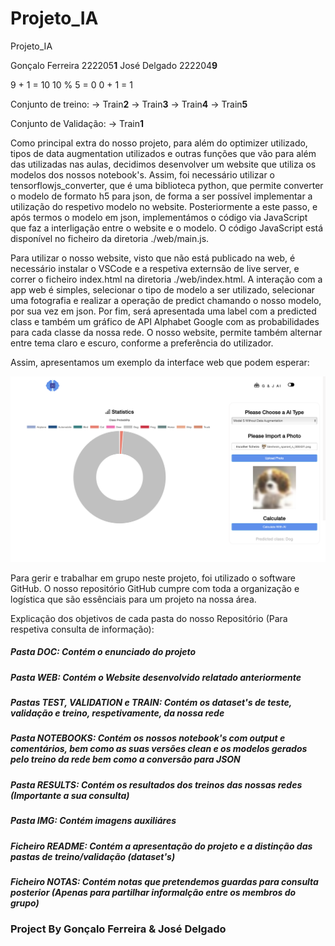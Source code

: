 # Projeto_IA
Projeto_IA

Gonçalo Ferreira    222205**1**
José Delgado        222204**9**

9 + 1 = 10
10 % 5 = 0
0 + 1 = 1

Conjunto de treino:
-> Train**2**
-> Train**3**
-> Train**4**
-> Train**5**

Conjunto de Validação:
-> Train**1**

Como principal extra do nosso projeto, para além do optimizer utilizado, tipos de data augmentation utilizados e outras funções que vão para além das utilizadas nas aulas, decidimos desenvolver um website que utiliza os modelos dos nossos notebook's. Assim, foi necessário utilizar o tensorflowjs_converter, que é uma biblioteca python, que permite converter o modelo de formato h5 para json, de forma a ser possível implementar a utilização do respetivo modelo no website. Posteriormente a este passo, e após termos o modelo em json, implementámos o código via JavaScript que faz a interligação entre o website e o modelo. O código JavaScript está disponível no ficheiro da diretoria ./web/main.js.

Para utilizar o nosso website, visto que não está publicado na web, é necessário instalar o VSCode e a respetiva externsão de live server, e correr o ficheiro index.html na diretoria ./web/index.html. A interação com a app web é simples, selecionar o tipo de modelo a ser utilizado, selecionar uma fotografia e realizar a operação de predict chamando o nosso modelo, por sua vez em json. Por fim, será apresentada uma label com a predicted class e também um gráfico de API Alphabet Google com as probabilidades para cada classe da nossa rede. O nosso website, permite também alternar entre tema claro e escuro, conforme a preferência do utilizador.

Assim, apresentamos um exemplo da interface web que podem esperar:

![GUI do website](img/GUI.png "GUI do website")

Para gerir e trabalhar em grupo neste projeto, foi utilizado o software GitHub. O nosso repositório GitHub cumpre com toda a organização e logística que são essênciais para um projeto na nossa área. 

Explicação dos objetivos de cada pasta do nosso Repositório (Para respetiva consulta de informação):
##### Pasta DOC: Contém o enunciado do projeto
##### Pasta WEB: Contém o Website desenvolvido relatado anteriormente
##### Pastas TEST, VALIDATION e TRAIN: Contém os dataset's de teste, validação e treino, respetivamente, da nossa rede
##### Pasta NOTEBOOKS: Contém os nossos notebook's com output e comentários, bem como as suas versões clean e os modelos gerados pelo treino da rede bem como a conversão para JSON
##### Pasta RESULTS: Contém os resultados dos treinos das nossas redes (Importante a sua consulta)
##### Pasta IMG: Contém imagens auxiliáres
##### Ficheiro README: Contém a apresentação do projeto e a distinção das pastas de treino/validação (dataset's)
##### Ficheiro NOTAS: Contém notas que pretendemos guardas para consulta posterior (Apenas para partilhar informalção entre os membros do grupo)


### Project By Gonçalo Ferreira & José Delgado